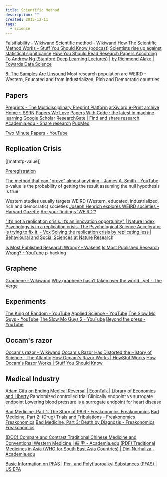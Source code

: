 ```yaml
---
title: Scientific Method
description: ""
created: 2015-12-11
tags:
  - science
---
```


[Falsifiability - Wikiwand](https://www.wikiwand.com/en/Falsifiability)
[Scientific method - Wikiwand](https://www.wikiwand.com/en/Scientific_method)
[How The Scientific Method Works - Stuff You Should Know (podcast)](https://player.fm/series/stuff-you-should-know/how-the-scientific-method-works)
[Scientists rise up against statistical significance](https://www.nature.com/articles/d41586-019-00857-9)
[How You Should Read Research Papers According To Andrew Ng (Stanford Deep Learning Lectures) | by Richmond Alake | Towards Data Science](https://towardsdatascience.com/how-you-should-read-research-papers-according-to-andrew-ng-stanford-deep-learning-lectures-98ecbd3ccfb3)

[8: The Samples Are Unsound](http://science.howstuffworks.com/science-vs-myth/10-signs-that-study-is-bogus.htm)
Most research population are WEIRD - Western, Educated and from Industrialized, Rich and Democratic countries.

## Papers

[Preprints - The Multidisciplinary Preprint Platform](https://www.preprints.org/)
[arXiv.org e-Print archive](https://arxiv.org/)
[Home :: SSRN](https://www.ssrn.com/index.cfm/en/)
[Papers We Love](https://paperswelove.org/)
[Papers With Code : the latest in machine learning](https://paperswithcode.com/)
[Google Scholar](https://scholar.google.com/)
[ResearchGate | Find and share research](https://www.researchgate.net/)
[Academia.edu - Share research](https://www.academia.edu/)
[PubMed](https://pubmed.ncbi.nlm.nih.gov/)

[Two Minute Papers - YouTube](https://www.youtube.com/user/keeroyz)

## Replication Crisis

[[math#p-value]]

[Preregistration](https://www.cos.io/initiatives/prereg)

[The method that can "prove" almost anything - James A. Smith - YouTube](https://www.youtube.com/watch?v=i60wwZDA1CI) p-value is the probability of getting the result assuming the null hypothesis is true

Western studies usually targets WEIRD (Western, educated, industrialized, rich and democratic) societies
[Joseph Henrich explores WEIRD societies – Harvard Gazette](https://news.harvard.edu/gazette/story/2020/09/joseph-henrich-explores-weird-societies/)
[Are your findings 'WEIRD'?](https://www.apa.org/monitor/2010/05/weird)

["It’s not a replication crisis. It’s an innovation opportunity" | Nature Index](https://www.natureindex.com/news-blog/not-a-replication-crisis-innovation-opportunity)
[Psychology is in a replication crisis. The Psychological Science Accelerator is trying to fix it. - Vox](https://www.vox.com/science-and-health/22360363/replication-crisis-psychological-science-accelerator)
[Solving the replication crisis by replicating less | Behavioural and Social Sciences at Nature Research](https://socialsciences.nature.com/posts/58467-solving-the-replication-crisis-by-replicating-less-and-publishing-more-studies-that-may-not-replicate)

[Is Most Published Research Wrong? - Wakelet](https://wakelet.com/wake/35a80e1c-0033-4db1-a5c1-28337f57d75b)
[Is Most Published Research Wrong? - YouTube](https://www.youtube.com/watch?v=42QuXLucH3Q) p-hacking

## Graphene

[Graphene - Wikiwand](http://www.wikiwand.com/en/Graphene)
[Why graphene hasn’t taken over the world...yet - The Verge](https://www.theverge.com/2018/7/10/17548362/graphene-material-breakthrough-science-technology-hype)

## Experiments

[The King of Random - YouTube](https://www.youtube.com/channel/UC1zZE_kJ8rQHgLTVfobLi_g)
[Applied Science - YouTube](https://www.youtube.com/user/bkraz333)
[The Slow Mo Guys - YouTube](https://www.youtube.com/user/theslowmoguys)
[The Slow Mo Guys 2 - YouTube](https://www.youtube.com/channel/UCgC4Nn0rqqdeqACnzaIMo_Q)
[Beyond the press - YouTube](https://www.youtube.com/channel/UCveB47lgzZJ1WOf4XYVJNBw)

## Occam's razor

[Occam's razor - Wikiwand](https://www.wikiwand.com/en/Occam's_razor)
[Occam's Razor Has Distorted the History of Science - The Atlantic](http://www.theatlantic.com/science/archive/2016/08/occams-razor/495332r)
[How Occam's Razor Works | HowStuffWorks](https://science.howstuffworks.com/innovation/scientific-experiments/occams-razor.htm/printable)
[How Occam's Razor Works | Stuff You Should Know](https://www.stuffyoushouldknow.com/podcasts/how-occams-razor-works.htm)

## Medical Industry

[Adam Cifu on Ending Medical Reversal | EconTalk | Library of Economics and Liberty](http://www.econtalk.org/archives/2016/02/adam_cifu_on_en.html)
Randomized controlled trial
Clinically endpoint vs surrogate endpoint
Lowering blood pressure is a surrogate endpoint for heart disease

[Bad Medicine, Part 1: The Story of 98.6 - Freakonomics Freakonomics](http://freakonomics.com/podcast/bad-medicine-part-1-story-98-6/)
[Bad Medicine, Part 2: (Drug) Trials and Tribulations - Freakonomics Freakonomics](http://freakonomics.com/podcast/bad-medicine-part-2-drug-trials-and-tribulations/)
[Bad Medicine, Part 3: Death by Diagnosis - Freakonomics Freakonomics](http://freakonomics.com/podcast/bad-medicine-part-3-death-diagnosis/)

[(DOC) Compare and Contrast Traditional Chinese Medicine and Conventional Western Medicine | 航 尹 - Academia.edu](https://www.academia.edu/7161668/Compare_and_Contrast_Traditional_Chinese_Medicine_and_Conventional_Western_Medicine?email_work_card=interaction_paper)
[(PDF) Traditional Medicines in Asia (WHO for South East Asia Countries) | Dini Nurhaliza - Academia.edu](https://www.academia.edu/12079269/Traditional_Medicines_in_Asia_WHO_for_South_East_Asia_Countries_?email_work_card=view-paper)

[Basic Information on PFAS | Per- and Polyfluoroalkyl Substances (PFAS) | US EPA](https://www.epa.gov/pfas/basic-information-pfas)

